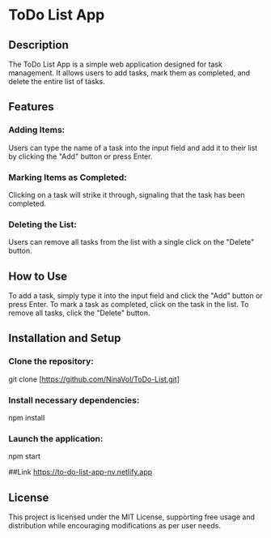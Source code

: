 # ToDo List App

## Description

The ToDo List App is a simple web application designed for task management. It allows users to add tasks, mark them as completed, and delete the entire list of tasks.

## Features

### Adding Items: 
Users can type the name of a task into the input field and add it to their list by clicking the "Add" button or press Enter.

### Marking Items as Completed:
Clicking on a task will strike it through, signaling that the task has been completed.

### Deleting the List: 
Users can remove all tasks from the list with a single click on the "Delete" button.

## How to Use

To add a task, simply type it into the input field and click the "Add" button or press Enter. To mark a task as completed, click on the task in the list. To remove all tasks, click the "Delete" button.

## Installation and Setup

### Clone the repository: 
git clone [https://github.com/NinaVol/ToDo-List.git]

### Install necessary dependencies:
npm install

### Launch the application:
npm start

##Link
https://to-do-list-app-nv.netlify.app


## License
This project is licensed under the MIT License, supporting free usage and distribution while encouraging modifications as per user needs.





